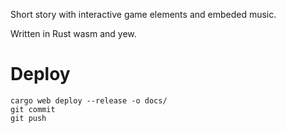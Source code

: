 Short story with interactive game elements and embeded music.

Written in Rust wasm and yew.

# Deploy

	cargo web deploy --release -o docs/
	git commit 
	git push
